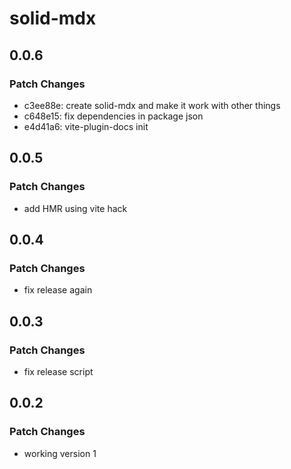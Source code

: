 # solid-mdx

## 0.0.6

### Patch Changes

- c3ee88e: create solid-mdx and make it work with other things
- c648e15: fix dependencies in package json
- e4d41a6: vite-plugin-docs init

## 0.0.5

### Patch Changes

- add HMR using vite hack

## 0.0.4

### Patch Changes

- fix release again

## 0.0.3

### Patch Changes

- fix release script

## 0.0.2

### Patch Changes

- working version 1

